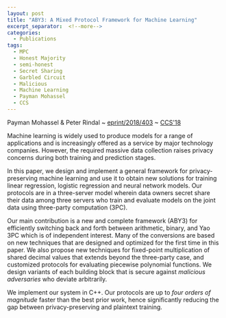 ```yaml
---
layout: post
title: "ABY3: A Mixed Protocol Framework for Machine Learning"
excerpt_separator:  <!--more-->
categories:
  - Publications
tags:
  - MPC
  - Honest Majority
  - semi-honest
  - Secret Sharing
  - Garbled Circuit
  - Malicious
  - Machine Learning
  - Payman Mohassel
  - CCS
---
```


Payman Mohassel & Peter Rindal ~ <a href="https://eprint.iacr.org/2018/403">eprint/2018/403</a> ~ <a href="https://acmccs.github.io/papers/">CCS'18</a>

Machine learning is widely used to produce models for a range of applications and is increasingly offered as a service by major technology companies. However, the required massive data collection raises privacy concerns during both training and prediction stages.

In this paper, we design and implement a general framework for privacy-preserving machine learning and use it to obtain new solutions for training linear regression, logistic regression and neural network models. Our protocols are in a three-server model wherein data owners secret share their data among three servers who train and evaluate models on the joint data using three-party computation (3PC).
<!--more-->

Our main contribution is a new and complete framework (ABY3) for efficiently switching back and forth between arithmetic, binary, and Yao 3PC which is of independent interest. Many of the conversions are based on new techniques that are designed and optimized for the first time in this paper. We also propose new techniques for fixed-point multiplication of shared decimal values that extends beyond the three-party case, and customized protocols for evaluating piecewise polynomial functions. We design variants of each building block that is secure against _malicious adversaries_ who deviate arbitrarily.

We implement our system in C++. Our protocols are up to _four orders of magnitude_ faster than the best prior work, hence significantly reducing the gap between privacy-preserving and plaintext training. 